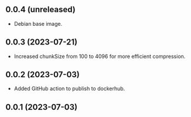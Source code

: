 ## 0.0.4 (unreleased)


- Debian base image.


## 0.0.3 (2023-07-21)


- Increased chunkSize from 100 to 4096 for more efficient compression.


## 0.0.2 (2023-07-03)


- Added GitHub action to publish to dockerhub.


## 0.0.1 (2023-07-03)
